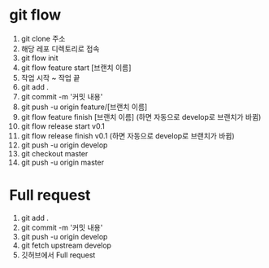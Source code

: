 # git flow
1. git clone 주소
2. 해당 레포 디렉토리로 접속
3. git flow init
4. git flow feature start [브랜치 이름]
5. 작업 시작 ~ 작업 끝
6. git add .
7. git commit -m '커밋 내용'
8. git push -u origin feature/[브랜치 이름]
9. git flow feature finish [브랜치 이름] (하면 자동으로 develop로 브랜치가 바뀜)
10. git flow release start v0.1
11. git flow release finish v0.1 (하면 자동으로 develop로 브랜치가 바뀜)
12. git push -u origin develop
13. git checkout master
14. git push -u origin master

# Full request
1. git add .
2. git commit -m '커밋 내용'
3. git push -u origin develop
4. git fetch upstream develop
5. 깃허브에서 Full request
